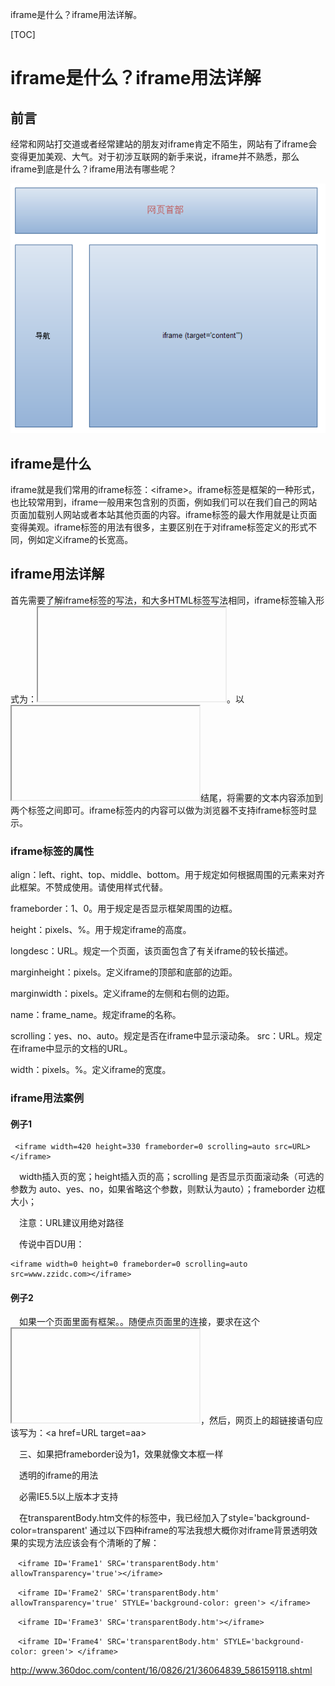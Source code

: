 iframe是什么？iframe用法详解。



[TOC]



# iframe是什么？iframe用法详解

## 前言

经常和网站打交道或者经常建站的朋友对iframe肯定不陌生，网站有了iframe会变得更加美观、大气。对于初涉互联网的新手来说，iframe并不熟悉，那么iframe到底是什么？iframe用法有哪些呢？

![iframe用法](image-201809201622/image-20180920162147883.png)

## **iframe是什么**

  iframe就是我们常用的iframe标签：\<iframe>。iframe标签是框架的一种形式，也比较常用到，iframe一般用来包含别的页面，例如我们可以在我们自己的网站页面加载别人网站或者本站其他页面的内容。iframe标签的最大作用就是让页面变得美观。iframe标签的用法有很多，主要区别在于对iframe标签定义的形式不同，例如定义iframe的长宽高。

## **iframe用法详解**

  首先需要了解iframe标签的写法，和大多HTML标签写法相同，iframe标签输入形式为：<iframe>和</iframe>。以<iframe>开头，以</iframe>结尾，将需要的文本内容添加到两个标签之间即可。iframe标签内的内容可以做为浏览器不支持iframe标签时显示。

### iframe标签的属性

  align：left、right、top、middle、bottom。用于规定如何根据周围的元素来对齐此框架。不赞成使用。请使用样式代替。

  frameborder：1、0。用于规定是否显示框架周围的边框。

  height：pixels、%。用于规定iframe的高度。

  longdesc：URL。规定一个页面，该页面包含了有关iframe的较长描述。

  marginheight：pixels。定义iframe的顶部和底部的边距。 

  marginwidth：pixels。定义iframe的左侧和右侧的边距。 

  name：frame_name。规定iframe的名称。 

  scrolling：yes、no、auto。规定是否在iframe中显示滚动条。
  src：URL。规定在iframe中显示的文档的URL。 

width：pixels。%。定义iframe的宽度。 

### iframe用法案例

#### 例子1

```
 <iframe width=420 height=330 frameborder=0 scrolling=auto src=URL></iframe>
```

　width插入页的宽；height插入页的高；scrolling 是否显示页面滚动条（可选的参数为 auto、yes、no，如果省略这个参数，则默认为auto）；frameborder  边框大小；

　注意：URL建议用绝对路径

　传说中百DU用：

```
<iframe width=0 height=0 frameborder=0 scrolling=auto src=www.zzidc.com></iframe>
```

#### 例子2

　如果一个页面里面有框架。。随便点页面里的连接，要求在这个<iframe> 里打开。在iframe 中加入name=** （**自己设定）

```
<iframe name=**  ></iframe>
```

　然后在修改默认打开模式，：网页HEAD中加上\<a href=URL target=**>或部分连接的目标框架设为（**）

#### 例子3

　要插入一个页面。要求只拿中间一部分。其他的都不要。，。。

　代码：

```html
<iframe name=123  align=middle marginwidth=0 marginheight=0 vspace=-170 hspace=0 
        src='http://host.zzidc.com/'  frameborder=no scrolling=no  width=776  
        height=2500></iframe>
```

　控制插入页被框架覆盖的深度 marginwidth=0 marginheight=0；控制框架覆盖上部分的深度 vspace=-170

　scrolling滚动条要否（auto、yes、no）   frameborder框架的边框大小，width=776  height=2500此框架的大小。

　一、页面内加入iframe

```
<iframe width=420 height=330 frameborder=0 scrolling=auto src=URL></iframe>，
```

scrolling表示是否显示页面滚动条，可选的参数为auto、yes、no，如果省略这个参数，则默认为auto。

　二、超链接指向这个嵌入的网页，只要给这个iframe命名就可以了。方法是<iframe name=**>，例如我命名为aa，写入这句HTML语言\<iframe width=420 height=330 name=aa frameborder=0 src=http://host.zzidc.com>\</iframe>，然后，网页上的超链接语句应该写为：\<a  href=URL target=aa>

　三、如果把frameborder设为1，效果就像文本框一样

　透明的iframe的用法

　必需IE5.5以上版本才支持

　在transparentBody.htm文件的<body>标签中，我已经加入了style='background-color=transparent' 通过以下四种iframe的写法我想大概你对iframe背景透明效果的实现方法应该会有个清晰的了解：

```
　<iframe ID='Frame1' SRC='transparentBody.htm' allowTransparency='true'></iframe>
```

```
　<iframe ID='Frame2' SRC='transparentBody.htm' allowTransparency='true' STYLE='background-color: green'> </iframe>
```

```
　<iframe ID='Frame3' SRC='transparentBody.htm'></iframe>
```

```
　<iframe ID='Frame4' SRC='transparentBody.htm' STYLE='background-color: green'> </iframe>
```







http://www.360doc.com/content/16/0826/21/36064839_586159118.shtml